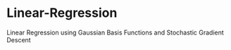 Linear-Regression
=================

Linear Regression using Gaussian Basis Functions and Stochastic Gradient Descent
